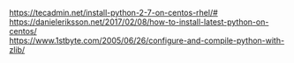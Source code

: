 https://tecadmin.net/install-python-2-7-on-centos-rhel/#  
https://danieleriksson.net/2017/02/08/how-to-install-latest-python-on-centos/  
https://www.1stbyte.com/2005/06/26/configure-and-compile-python-with-zlib/
